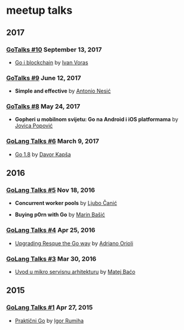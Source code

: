 # meetup talks


## 2017


### [GoTalks #10](https://www.meetup.com/Golang-ZG/events/243038475/) September 13, 2017
- [Go i blockchain](https://docs.google.com/presentation/d/1RybQluA3SbrM0PMgxmUSTWxyESTcXL9eFLSUvexDQSI/edit#slide=id.p)
by [Ivan Voras](https://twitter.com/ivoras)


### [GoTalks #9](https://www.meetup.com/Golang-ZG/events/240548481/) June 12, 2017
- **Simple and effective**
by [Antonio Nesić](https://twitter.com/exo23)


### [GoTalks #8](https://www.meetup.com/Golang-ZG/events/239817535/) May 24, 2017
- **Gopheri u mobilnom svijetu: Go na Android i iOS platformama**
by [Jovica Popović](https://twitter.com/jpop_32)


### [GoLang Talks #6](https://www.meetup.com/Golang-ZG/events/237499164/) March 9, 2017
- [Go 1.8](http://talks.godoc.org/github.com/dvrkps/go18talk/presentation.slide#1)
by [Davor Kapša](https://twitter.com/dvrkps)


## 2016


### [GoLang Talks #5](https://www.meetup.com/Golang-ZG/events/235292107/) Nov 18, 2016
- **Concurrent worker pools**
by [Ljubo Čanić](https://twitter.com/ljubo_canic)

- **Buying p0rn with Go**
by [Marin Bašić](https://twitter.com/marin02basic)


### [GoLang Talks #4](https://www.meetup.com/Golang-ZG/events/230471563/) Apr 25, 2016 
- [Upgrading Resque the Go way](http://go-talks.appspot.com/github.com/Aorioli/talks/resque/presentation.slide#1)
by [Adriano Orioli](https://twitter.com/TheOrioli)


### [GoLang Talks #3](https://www.meetup.com/Golang-ZG/events/229616950/) Mar 30, 2016
- [Uvod u mikro servisnu arhitekturu](http://talks.godoc.org/github.com/golanghr/talks/2016/basics-of-microservice-architecture.slide#1)
by [Matej Baćo](https://twitter.com/matejbaco)


## 2015


### [GoLang Talks #1](https://www.meetup.com/Golang-ZG/events/221578834/) Apr 27, 2015
- [Praktični Go](https://github.com/irumiha/preza)
by [Igor Rumiha](https://twitter.com/irrummi)
